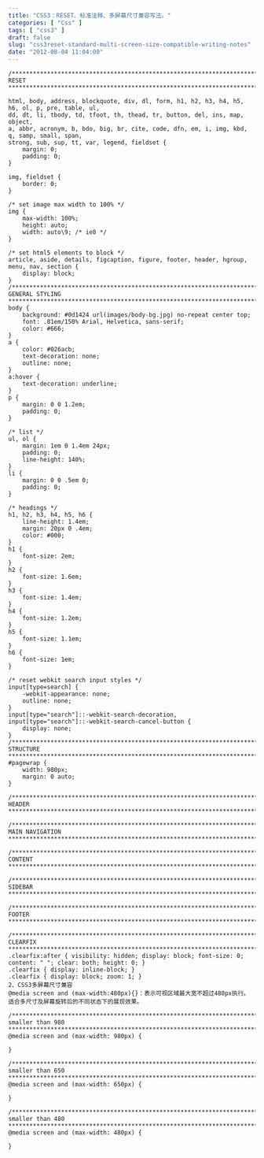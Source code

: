 ```yaml
---
title: "CSS3：RESET、标准注释、多屏幕尺寸兼容写法。"
categories: [ "Css" ]
tags: [ "css3" ]
draft: false
slug: "css3reset-standard-multi-screen-size-compatible-writing-notes"
date: "2012-08-04 11:04:00"
---
```


    /************************************************************************************
    RESET
    *************************************************************************************/


<!--more-->


    html, body, address, blockquote, div, dl, form, h1, h2, h3, h4, h5, h6, ol, p, pre, table, ul,
    dd, dt, li, tbody, td, tfoot, th, thead, tr, button, del, ins, map, object,
    a, abbr, acronym, b, bdo, big, br, cite, code, dfn, em, i, img, kbd, q, samp, small, span,
    strong, sub, sup, tt, var, legend, fieldset {
        margin: 0;
        padding: 0;
    }
    
    img, fieldset {
        border: 0;
    }
    
    /* set image max width to 100% */
    img {
        max-width: 100%;
        height: auto;
        width: auto\9; /* ie8 */
    }
    
    /* set html5 elements to block */
    article, aside, details, figcaption, figure, footer, header, hgroup, menu, nav, section { 
        display: block;
    }
    /************************************************************************************
    GENERAL STYLING
    *************************************************************************************/
    body {
        background: #0d1424 url(images/body-bg.jpg) no-repeat center top;
        font: .81em/150% Arial, Helvetica, sans-serif;
        color: #666;
    }
    a {
        color: #026acb;
        text-decoration: none;
        outline: none;
    }
    a:hover {
        text-decoration: underline;
    }
    p {
        margin: 0 0 1.2em;
        padding: 0;
    }
    
    /* list */
    ul, ol {
        margin: 1em 0 1.4em 24px;
        padding: 0;
        line-height: 140%;
    }
    li {
        margin: 0 0 .5em 0;
        padding: 0;
    }
    
    /* headings */
    h1, h2, h3, h4, h5, h6 {
        line-height: 1.4em;
        margin: 20px 0 .4em;
        color: #000;
    }
    h1 {
        font-size: 2em;
    }
    h2 {
        font-size: 1.6em;
    }
    h3 {
        font-size: 1.4em;
    }
    h4 {
        font-size: 1.2em;
    }
    h5 {
        font-size: 1.1em;
    }
    h6 {
        font-size: 1em;
    }
    
    /* reset webkit search input styles */
    input[type=search] {
        -webkit-appearance: none;
        outline: none;
    }
    input[type="search"]::-webkit-search-decoration, 
    input[type="search"]::-webkit-search-cancel-button {
        display: none;
    }
    /************************************************************************************
    STRUCTURE
    *************************************************************************************/
    #pagewrap {
        width: 980px;
        margin: 0 auto;
    }
    
    /************************************************************************************
    HEADER
    *************************************************************************************/
    
    /************************************************************************************
    MAIN NAVIGATION
    *************************************************************************************/
    
    /************************************************************************************
    CONTENT
    *************************************************************************************/
    
    /************************************************************************************
    SIDEBAR
    *************************************************************************************/
    
    /************************************************************************************
    FOOTER
    *************************************************************************************/
    
    /************************************************************************************
    CLEARFIX
    *************************************************************************************/
    .clearfix:after { visibility: hidden; display: block; font-size: 0; content: " "; clear: both; height: 0; }
    .clearfix { display: inline-block; }
    .clearfix { display: block; zoom: 1; }
    2、CSS3多屏幕尺寸兼容
    @media screen and (max-width:480px){}：表示可视区域最大宽不超过480px执行。
    适合多尺寸及屏幕旋转后的不同状态下的展现效果。
    
    /************************************************************************************
    smaller than 980
    *************************************************************************************/
    @media screen and (max-width: 980px) {
    
    }
    
    /************************************************************************************
    smaller than 650
    *************************************************************************************/
    @media screen and (max-width: 650px) {
    
    }
    
    /************************************************************************************
    smaller than 480
    *************************************************************************************/
    @media screen and (max-width: 480px) {
    
    }